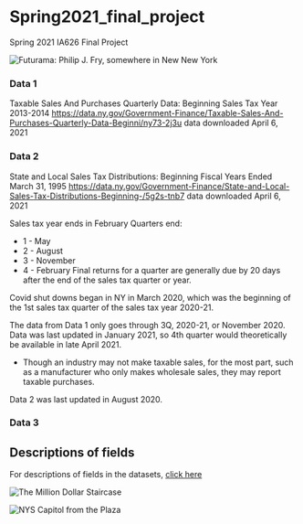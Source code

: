 # Spring2021_final_project
 Spring 2021 IA626 Final Project
 
![Futurama: Philip J. Fry, somewhere in New New York](https://media.giphy.com/media/3oKIPa2TdahY8LAAxy/giphy.gif)

### Data 1
Taxable Sales And Purchases Quarterly Data: Beginning Sales Tax Year 2013-2014
https://data.ny.gov/Government-Finance/Taxable-Sales-And-Purchases-Quarterly-Data-Beginni/ny73-2j3u
data downloaded April 6, 2021

### Data 2
State and Local Sales Tax Distributions: Beginning Fiscal Years Ended March 31, 1995
https://data.ny.gov/Government-Finance/State-and-Local-Sales-Tax-Distributions-Beginning-/5g2s-tnb7
data downloaded April 6, 2021

Sales tax year ends in February
Quarters end: 
- 1 - May
- 2 - August
- 3 - November
- 4 - February
Final returns for a quarter are generally due by 20 days after the end of the sales tax quarter or year.

Covid shut downs began in NY in March 2020, which was the beginning of the 1st sales tax quarter of the sales tax year 2020-21.

The data from Data 1 only goes through 3Q, 2020-21, or November 2020.  Data was last updated in January 2021, so 4th quarter would theoretically be available in late April 2021.

- Though an industry may not make taxable sales, for the most part, such as a manufacturer who only makes wholesale sales, they may report taxable purchases.

Data 2 was last updated in August 2020.

### Data 3


## Descriptions of fields

For descriptions of fields in the datasets, [click here](descriptions.md)

![The Million Dollar Staircase]("http://www.gettyimages.com/detail/817635976")

![NYS Capitol from the Plaza](http://www.gettyimages.com/detail/136330095)
